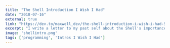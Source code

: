 ```yaml
---
title: "The Shell Introduction I Wish I Had"
date: "2018-07-16"
external: true
link: "https://dev.to/maxwell_dev/the-shell-introduction-i-wish-i-had-551k"
excerpt: "I write a letter to my past self about the Shell's importance I wish I'd focused on earlier in my career."
image: 'shellintro.png'
tags: ['programming', 'Intros I Wish I Had']
---
```

